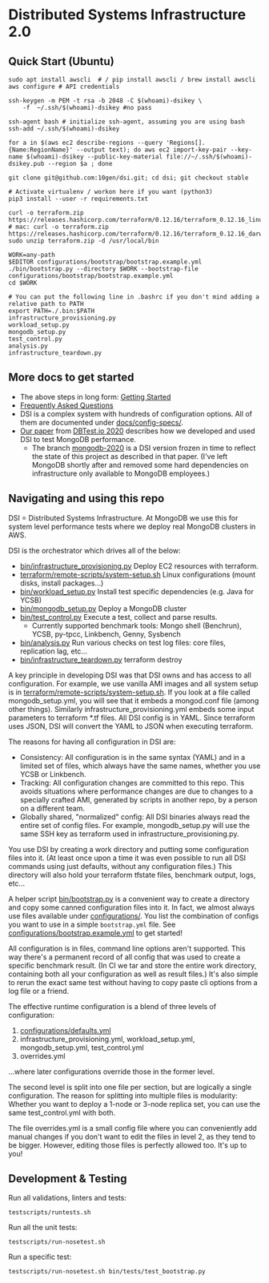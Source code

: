 # Distributed Systems Infrastructure 2.0

## Quick Start (Ubuntu)

    sudo apt install awscli  # / pip install awscli / brew install awscli
    aws configure # API credentials

    ssh-keygen -m PEM -t rsa -b 2048 -C $(whoami)-dsikey \
        -f  ~/.ssh/$(whoami)-dsikey #no pass

    ssh-agent bash # initialize ssh-agent, assuming you are using bash
    ssh-add ~/.ssh/$(whoami)-dsikey

    for a in $(aws ec2 describe-regions --query 'Regions[].{Name:RegionName}' --output text); do aws ec2 import-key-pair --key-name $(whoami)-dsikey --public-key-material file://~/.ssh/$(whoami)-dsikey.pub --region $a ; done

    git clone git@github.com:10gen/dsi.git; cd dsi; git checkout stable

    # Activate virtualenv / workon here if you want (python3)
    pip3 install --user -r requirements.txt

    curl -o terraform.zip https://releases.hashicorp.com/terraform/0.12.16/terraform_0.12.16_linux_amd64.zip 
    # mac: curl -o terraform.zip https://releases.hashicorp.com/terraform/0.12.16/terraform_0.12.16_darwin_amd64.zip 
    sudo unzip terraform.zip -d /usr/local/bin

    WORK=any-path
    $EDITOR configurations/bootstrap/bootstrap.example.yml
    ./bin/bootstrap.py --directory $WORK --bootstrap-file configurations/bootstrap/bootstrap.example.yml
    cd $WORK

    # You can put the following line in .bashrc if you don't mind adding a relative path to PATH
    export PATH=./.bin:$PATH
    infrastructure_provisioning.py
    workload_setup.py
    mongodb_setup.py
    test_control.py
    analysis.py
    infrastructure_teardown.py

## More docs to get started

* The above steps in long form: [Getting Started](docs/GettingStarted.md)
* [Frequently Asked Questions](docs/FAQ.md)
* DSI is a complex system with hundreds of configuration options. All of them are documented under [docs/config-specs/](docs/config-specs/).
* [Our paper](https://arxiv.org/pdf/2004.08425.pdf) from [DBTest.io 2020](http://dbtest.io/) describes how we developed and used DSI to test MongoDB performance.
  * The branch [mongodb-2020](https://github.com/henrikingo/dsi/tree/mongodb-2020) is a DSI version frozen in time to reflect the state of this project as described in that paper. (I've left MongoDB shortly after and removed some hard dependencies on infrastructure only available to MongoDB employees.)

## Navigating and using this repo

DSI = Distributed Systems Infrastructure. At MongoDB we use this for system level performance tests
where we deploy real MongoDB clusters in AWS.

DSI is the orchestrator which drives all of the below:

* [bin/infrastructure_provisioning.py](bin/infrastructure_provisioning.py) Deploy EC2 resources with terraform.
* [terraform/remote-scripts/system-setup.sh](terraform/remote-scripts/system-setup.sh) Linux configurations (mount disks, install packages...)
* [bin/workload_setup.py](bin/workload_setup.py) Install test specific dependencies (e.g. Java for YCSB)
* [bin/mongodb_setup.py](bin/mongodb_setup.py) Deploy a MongoDB cluster
* [bin/test_control.py](bin/test_control.py) Execute a test, collect and parse results.
  * Currently supported benchmark tools: Mongo shell (Benchrun), YCSB, py-tpcc, Linkbench, Genny, Sysbench
* [bin/analysis.py](bin/analysis.py) Run various checks on test log files: core files, replication lag, etc...
* [bin/infrastructure_teardown.py](bin/infrastructure_teardown.py) terraform destroy

A key principle in developing DSI was that DSI owns and has access to all configuration. For
example, we use vanilla AMI images and all system setup is in
[terraform/remote-scripts/system-setup.sh](terraform/remote-scripts/system-setup.sh). If you
look at a file called mongodb_setup.yml, you will see that it embeds a mongod.conf file (among
other things). Similarly infrastructure_provisioning.yml embeds some input parameters to
terraform *.tf files. All DSI config is in YAML. Since terraform uses JSON, DSI will convert
the YAML to JSON when executing terraform.

The reasons for having all configuration in DSI are:

* Consistency: All configuration is in the same syntax (YAML) and in a limited set of files, which
  always have the same names, whether you use YCSB or Linkbench.
* Tracking: All configuration changes are committed to this repo. This avoids situations where
  performance changes are due to changes to a specially crafted AMI, generated by scripts in another
  repo, by a person on a different team.
* Globally shared, "normalized" config: All DSI binaries always read the entire set of config files.
  For example, mongodb_setup.py will use the same SSH key as terraform used in
  infrastructure_provisioning.py.

You use DSI by creating a work directory and putting some configuration files into it. (At least
once upon a time it was even possible to run all DSI commands using just defaults, without any
configuration files.) This directory will also hold your terraform tfstate files, benchmark output,
logs, etc...

A helper script [bin/bootstrap.py](bin/bootstrap.py) is a convenient way to create a directory and
copy some canned configuration files into it. In fact, we almost always use files available under
[configurations/](configurations/). You list the combination of configs you want to use in a simple
`bootstrap.yml` file. See
[configurations/bootstrap.example.yml](configurations/bootstrap.example.yml) to get started!

All configuration is in files, command line options aren't supported. This way there's a permanent
record of all config that was used to create a specific benchmark result. (In CI we tar and store
the entire work directory, containing both all your configuration as well as result files.) It's
also simple to rerun the exact same test without having to copy paste cli options from a log file
or a friend.

The effective runtime configuration is a blend of three levels of configuration:

1. [configurations/defaults.yml](configurations/defaults.yml)
2. infrastructure_provisioning.yml, workload_setup.yml, mongodb_setup.yml, test_control.yml
3. overrides.yml

...where later configurations override those in the former level.

The second level is split into one file per section, but are logically a single
configuration. The reason for splitting into multiple files is modularity: Whether you want to
deploy a 1-node or 3-node replica set, you can use the same test_control.yml with both.

The file overrides.yml is a small config file where you can conveniently add manual changes if
you don't want to edit the files in level 2, as they tend to be bigger. However, editing those
files is perfectly allowed too. It's up to you!


## Development & Testing

Run all validations, linters and tests:

    testscripts/runtests.sh

Run all the unit tests:

    testscripts/run-nosetest.sh

Run a specific test:

    testscripts/run-nosetest.sh bin/tests/test_bootstrap.py
